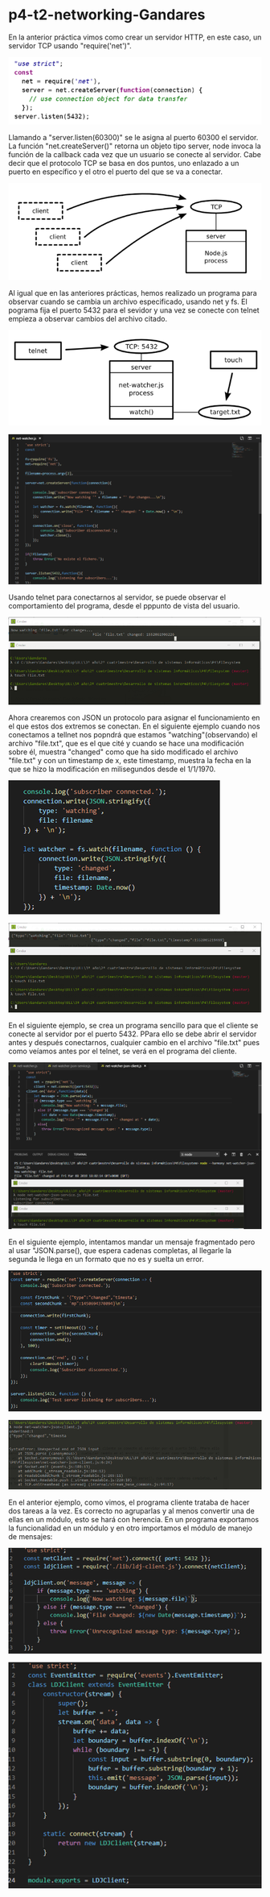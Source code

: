 # p4-t2-networking-Gandares

En la anterior práctica vimos como crear un servidor HTTP, en este caso, un servidor TCP usando "require('net')".

![Html](capturas/tcp.png)

Llamando a "server.listen(60300)" se le asigna al puerto 60300 el servidor.
La función "net.createServer()" retorna un objeto tipo server, node invoca la función de la callback cada vez que un usuario se conecte al servidor. Cabe decir que el protocolo TCP se basa en dos puntos, uno enlazado a un puerto en específico y el otro el puerto del que se va a conectar. 

![Html](capturas/connec.png)

Al igual que en las anteriores prácticas, hemos realizado un programa para observar cuando se cambia un archivo especificado, usando net y fs. El pograma fija el puerto 5432 para el sevidor y una vez se conecte con telnet empieza a observar cambios del archivo citado.

![Html](capturas/figure5.png)

![Html](capturas/netwatcher.png)

Usando telnet para conectarnos al servidor, se puede observar el comportamiento del programa, desde el pppunto de vista del usuario.

![Html](capturas/telnet.png)

Ahora crearemos con JSON un protocolo para asignar el funcionamiento en el que estos dos extremos se conectan.
En el siguiente ejemplo cuando nos conectamos a tellnet nos popndrá que estamos "watching"(observando) el archivo "file.txt", que es el que cité y cuando se hace una modificación sobre él, muestra "changed" como que ha sido modificado el archivo "file.txt" y con un timestamp de x, este timestamp, muestra la fecha en la que se hizo la modificación en milisegundos desde el 1/1/1970.

![Html](capturas/netwatcherjsonservice.png)

![Html](capturas/telnet2.png)

En el siguiente ejemplo, se crea un programa sencillo para que el cliente se conecte al servidor por el puerto 5432. PPara ello se debe abrir el servidor antes y después conectarnos, cualquier cambio en el archivo "file.txt" pues como veíamos antes por el telnet, se verá en el programa del cliente.

![Html](capturas/client.png)

En el siguiente ejemplo, intentamos mandar un mensaje fragmentado pero al usar "JSON.parse(), que espera cadenas completas, al llegarle la segunda le llega en un formato que no es y suelta un error.

![Html](capturas/testjsonservice.png)

![Html](capturas/errortimesta.png)

En el anterior ejemplo, como vimos, el programa cliente trataba de hacer dos tareas a la vez. Es correcto no agruparlas y al menos convertir una de ellas en un módulo, esto se hará con herencia. En un programa exportamos la funcionalidad en un módulo y en otro importamos el módulo de manejo de mensajes:

![Html](capturas/watcherldj.png)

![Html](capturas/ldj.png)

